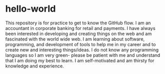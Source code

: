 # hello-world
This repository is for practice to get to know the GitHub flow.
I am an accountant in corporate banking for retail and payments. 
I have always been interested in developing and creating things on the web and am fascinated with the world wide web. 
I am learning about software, programming, and development of tools to help me in my career and to create new and interesting things/ideas. 
I do not know any programming languages so I am very green- please be patient with me and understand that I am doing my best to learn. 
I am self-motivated and am thirsty for knowledge and experience.  
